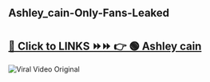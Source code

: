 
 ## Ashley_cain-Only-Fans-Leaked

# <h2><a href="https://clipsfans.com/Ashley_cain&ref=git">🔗 Click to LINKS ⏩⏩ 👉 🟢 Ashley cain </a></h2>

<a href="https://clipsfans.com/Ashley_cain&ref=git" rel="nofollow" data-target="animated-image.originalLink"><img src="https://i.ibb.co.com/xMMVF88/686577567.gif" alt="Viral Video Original" style="max-width: 100%; display: inline-block;" data-target="animated-image.originalImage"></a>
